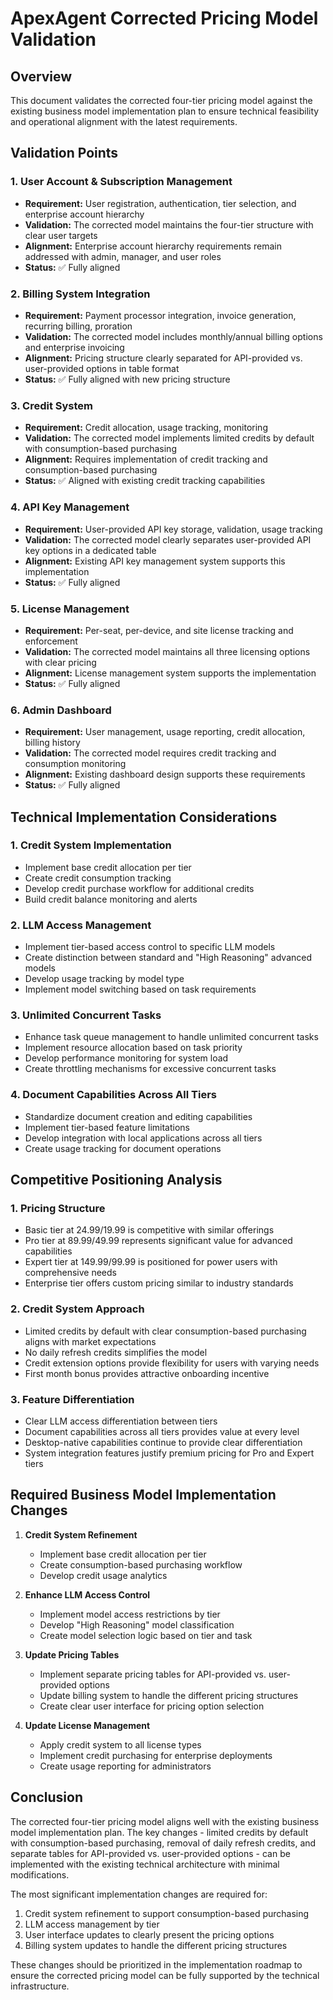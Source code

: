 # ApexAgent Corrected Pricing Model Validation

## Overview
This document validates the corrected four-tier pricing model against the existing business model implementation plan to ensure technical feasibility and operational alignment with the latest requirements.

## Validation Points

### 1. User Account & Subscription Management
- **Requirement:** User registration, authentication, tier selection, and enterprise account hierarchy
- **Validation:** The corrected model maintains the four-tier structure with clear user targets
- **Alignment:** Enterprise account hierarchy requirements remain addressed with admin, manager, and user roles
- **Status:** ✅ Fully aligned

### 2. Billing System Integration
- **Requirement:** Payment processor integration, invoice generation, recurring billing, proration
- **Validation:** The corrected model includes monthly/annual billing options and enterprise invoicing
- **Alignment:** Pricing structure clearly separated for API-provided vs. user-provided options in table format
- **Status:** ✅ Fully aligned with new pricing structure

### 3. Credit System
- **Requirement:** Credit allocation, usage tracking, monitoring
- **Validation:** The corrected model implements limited credits by default with consumption-based purchasing
- **Alignment:** Requires implementation of credit tracking and consumption-based purchasing
- **Status:** ✅ Aligned with existing credit tracking capabilities

### 4. API Key Management
- **Requirement:** User-provided API key storage, validation, usage tracking
- **Validation:** The corrected model clearly separates user-provided API key options in a dedicated table
- **Alignment:** Existing API key management system supports this implementation
- **Status:** ✅ Fully aligned

### 5. License Management
- **Requirement:** Per-seat, per-device, and site license tracking and enforcement
- **Validation:** The corrected model maintains all three licensing options with clear pricing
- **Alignment:** License management system supports the implementation
- **Status:** ✅ Fully aligned

### 6. Admin Dashboard
- **Requirement:** User management, usage reporting, credit allocation, billing history
- **Validation:** The corrected model requires credit tracking and consumption monitoring
- **Alignment:** Existing dashboard design supports these requirements
- **Status:** ✅ Fully aligned

## Technical Implementation Considerations

### 1. Credit System Implementation
- Implement base credit allocation per tier
- Create credit consumption tracking
- Develop credit purchase workflow for additional credits
- Build credit balance monitoring and alerts

### 2. LLM Access Management
- Implement tier-based access control to specific LLM models
- Create distinction between standard and "High Reasoning" advanced models
- Develop usage tracking by model type
- Implement model switching based on task requirements

### 3. Unlimited Concurrent Tasks
- Enhance task queue management to handle unlimited concurrent tasks
- Implement resource allocation based on task priority
- Develop performance monitoring for system load
- Create throttling mechanisms for excessive concurrent tasks

### 4. Document Capabilities Across All Tiers
- Standardize document creation and editing capabilities
- Implement tier-based feature limitations
- Develop integration with local applications across all tiers
- Create usage tracking for document operations

## Competitive Positioning Analysis

### 1. Pricing Structure
- Basic tier at $24.99/$19.99 is competitive with similar offerings
- Pro tier at $89.99/$49.99 represents significant value for advanced capabilities
- Expert tier at $149.99/$99.99 is positioned for power users with comprehensive needs
- Enterprise tier offers custom pricing similar to industry standards

### 2. Credit System Approach
- Limited credits by default with clear consumption-based purchasing aligns with market expectations
- No daily refresh credits simplifies the model
- Credit extension options provide flexibility for users with varying needs
- First month bonus provides attractive onboarding incentive

### 3. Feature Differentiation
- Clear LLM access differentiation between tiers
- Document capabilities across all tiers provides value at every level
- Desktop-native capabilities continue to provide clear differentiation
- System integration features justify premium pricing for Pro and Expert tiers

## Required Business Model Implementation Changes

1. **Credit System Refinement**
   - Implement base credit allocation per tier
   - Create consumption-based purchasing workflow
   - Develop credit usage analytics

2. **Enhance LLM Access Control**
   - Implement model access restrictions by tier
   - Develop "High Reasoning" model classification
   - Create model selection logic based on tier and task

3. **Update Pricing Tables**
   - Implement separate pricing tables for API-provided vs. user-provided options
   - Update billing system to handle the different pricing structures
   - Create clear user interface for pricing option selection

4. **Update License Management**
   - Apply credit system to all license types
   - Implement credit purchasing for enterprise deployments
   - Create usage reporting for administrators

## Conclusion

The corrected four-tier pricing model aligns well with the existing business model implementation plan. The key changes - limited credits by default with consumption-based purchasing, removal of daily refresh credits, and separate tables for API-provided vs. user-provided options - can be implemented with the existing technical architecture with minimal modifications.

The most significant implementation changes are required for:
1. Credit system refinement to support consumption-based purchasing
2. LLM access management by tier
3. User interface updates to clearly present the pricing options
4. Billing system updates to handle the different pricing structures

These changes should be prioritized in the implementation roadmap to ensure the corrected pricing model can be fully supported by the technical infrastructure.
